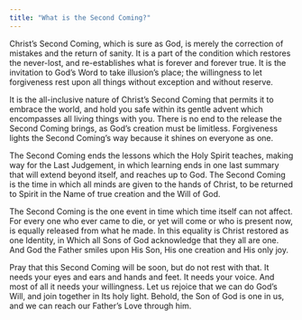 ```yaml
---
title: "What is the Second Coming?"
---
```


Christ’s Second Coming, which is sure as God, is merely the correction
of mistakes and the return of sanity. It is a part of the condition
which restores the never-lost, and re-establishes what is forever and
forever true. It is the invitation to God’s Word to take illusion’s
place; the willingness to let forgiveness rest upon all things without
exception and without reserve.

It is the all-inclusive nature of Christ’s Second Coming that permits it
to embrace the world, and hold you safe within its gentle advent which
encompasses all living things with you. There is no end to the release
the Second Coming brings, as God’s creation must be limitless.
Forgiveness lights the Second Coming’s way because it shines on everyone
as one.

The Second Coming ends the lessons which the Holy Spirit teaches, making
way for the Last Judgement, in which learning ends in one last summary
that will extend beyond itself, and reaches up to God. The Second Coming
is the time in which all minds are given to the hands of Christ, to be
returned to Spirit in the Name of true creation and the Will of God.

The Second Coming is the one event in time which time itself can not
affect. For every one who ever came to die, or yet will come or who is
present now, is equally released from what he made. In this equality is
Christ restored as one Identity, in Which all Sons of God acknowledge
that they all are one. And God the Father smiles upon His Son, His one
creation and His only joy.

Pray that this Second Coming will be soon, but do not rest with that. It
needs your eyes and ears and hands and feet. It needs your voice. And
most of all it needs your willingness. Let us rejoice that we can do
God’s Will, and join together in Its holy light. Behold, the Son of God
is one in us, and we can reach our Father’s Love through him.

